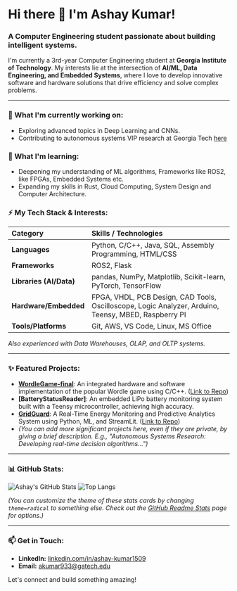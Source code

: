 # Hi there 👋 I'm Ashay Kumar!

### A Computer Engineering student passionate about building intelligent systems.

I'm currently a 3rd-year Computer Engineering student at **Georgia Institute of Technology**. My interests lie at the intersection of **AI/ML, Data Engineering, and Embedded Systems**, where I love to develop innovative software and hardware solutions that drive efficiency and solve complex problems.

---

### 🔭 What I'm currently working on:

*   Exploring advanced topics in Deep Learning and CNNs.
*   Contributing to autonomous systems VIP research at Georgia Tech [here](https://github.com/DMinha/vipteam4/tree/Final)

### 🌱 What I'm learning:

*   Deepening my understanding of ML algorithms, Frameworks like ROS2, like FPGAs, Embedded Systems etc.
*   Expanding my skills in Rust, Cloud Computing, System Design and Computer Architecture.

### ⚡ My Tech Stack & Interests:

| Category            | Skills / Technologies                                                                  |
| :------------------ | :------------------------------------------------------------------------------------- |
| **Languages**       | Python, C/C++, Java, SQL, Assembly Programming, HTML/CSS                             |
| **Frameworks**      | ROS2, Flask                                                                          |
| **Libraries (AI/Data)** | pandas, NumPy, Matplotlib, Scikit-learn, PyTorch, TensorFlow                         |
| **Hardware/Embedded**| FPGA, VHDL, PCB Design, CAD Tools, Oscilloscope, Logic Analyzer, Arduino, Teensy, MBED, Raspberry PI |
| **Tools/Platforms** | Git, AWS, VS Code, Linux, MS Office                                                |

*Also experienced with Data Warehouses, OLAP, and OLTP systems.*

---

### ✨ Featured Projects:

*   **[WordleGame-final](https://github.com/Ashay1504/WordleGame-final)**: An integrated hardware and software implementation of the popular Wordle game using C/C++. ([Link to Repo](https://github.com/Ashay1504/WordleGame-final))
*   **[BatteryStatusReader]**: An embedded LiPo battery monitoring system built with a Teensy microcontroller, achieving high accuracy.
*   **[GridGuard](https://github.com/Ashay1504/GridGuard)**: A Real-Time Energy Monitoring and Predictive Analytics System using Python, ML, and StreamLit. ([Link to Repo](https://github.com/Ashay1504/GridGuard))
*   *(You can add more significant projects here, even if they are private, by giving a brief description. E.g., "Autonomous Systems Research: Developing real-time decision algorithms...")*

---

### 📊 GitHub Stats:

![Ashay's GitHub Stats](https://github-readme-stats.vercel.app/api?username=Ashay1504&show_icons=true&theme=radical)
![Top Langs](https://github-readme-stats.vercel.app/api/top-langs/?username=Ashay1504&layout=compact&theme=radical)

*(You can customize the theme of these stats cards by changing `theme=radical` to something else. Check out the [GitHub Readme Stats](https://github.com/anuraghazra/github-readme-stats) page for options.)*

---

### 📫 Get in Touch:

*   **LinkedIn:** [linkedin.com/in/ashay-kumar1509](https://www.linkedin.com/in/ashay-kumar1509)
*   **Email:** [akumar933@gatech.edu](mailto:akumar933@gatech.edu)

Let's connect and build something amazing!
